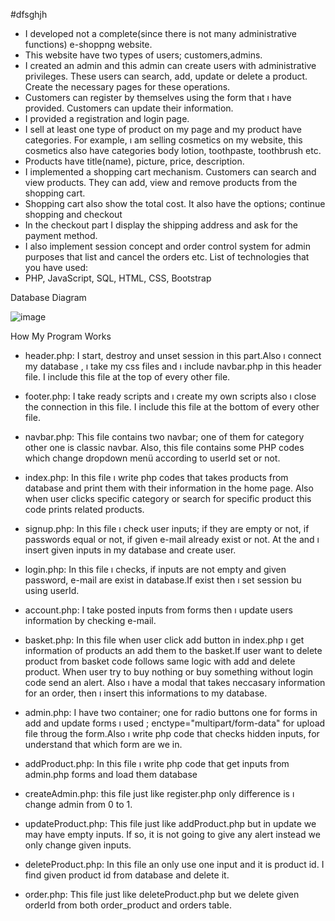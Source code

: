 #dfsghjh

-	I developed not a complete(since there is not many administrative functions) e-shoppng website.
-	This website have two types of users; customers,admins.
-	I created an admin and this admin can create users with administrative privileges. These users can search, add, update or delete a product. Create the necessary pages for these operations.
-	Customers can register by themselves using the form that ı have provided. Customers can update their information.
-	I provided a registration and login page.
-	I sell at least one type of product on my page and my product have categories. For example, ı am selling cosmetics on my website, this cosmetics  also have categories body lotion, toothpaste, toothbrush etc.
-	Products have title(name), picture, price, description.
-	I implemented a shopping cart mechanism. Customers can search and view products. They can add, view and remove products from the shopping cart.
-	Shopping cart also show the total cost. It also have the options; continue shopping and checkout
-	In the checkout part I display the shipping address and ask for the payment method.
-	I also implement session concept and order control system for admin purposes that list and cancel the orders etc.
List of technologies that you have used:
-	PHP, JavaScript, SQL, HTML, CSS, Bootstrap


Database Diagram

![image](https://drive.google.com/uc?export=view&id=1HoBf0V3jxMFwx8GUeQhKJLiYlhyp_Muc)






How My Program Works
-	header.php: I start, destroy and unset session in this part.Also ı connect my database , ı take my css files and ı include navbar.php in this header file. I include this file at the top of every other file.

-	footer.php: I take ready scripts and ı create my own scripts also ı close the connection in this file. I include this file at the bottom of every other file.


-	navbar.php: This file contains two navbar; one of them for category other one is classic navbar. Also, this file contains some PHP codes which change dropdown menü according to userId set or not.

-	index.php: In this file ı write php codes that takes products from database and print them with their information in the home page. Also when user clicks specific category or search for specific product this code prints related products. 


-	signup.php: In this file ı check user inputs; if they are empty or not, if passwords equal or not, if given e-mail already exist or not. At the and ı insert given inputs in my database and create user.

-	login.php: In this file ı checks, if inputs are not empty and given password, e-mail are exist in database.If exist then ı set session bu using userId.


-	account.php: I take posted inputs from forms then ı update users information by checking e-mail.

-	basket.php: In this file when user click add button in index.php ı get information of products an add them to the basket.If user want to delete product from basket code follows same logic with add and delete product.
When user try to buy nothing or buy something without login code send an alert. Also ı have a modal that takes neccasary information for an order, then ı insert this informations to my database. 

-	admin.php: I have two container; one for radio buttons one for forms in add and update forms ı used ;
enctype="multipart/form-data"
for upload file throug the form.Also ı write php code that checks hidden inputs, for understand that which form are we in.

-	addProduct.php: In this file ı write php code that get inputs from admin.php forms and load them database

-	createAdmin.php: this file just like register.php only difference is ı change
admin from 0 to 1.

-	updateProduct.php: This file just like addProduct.php but in update we may have empty inputs. If so, it is not going to give any alert instead we only change given inputs.

-	deleteProduct.php: In this file an only use one input and it is product id. I find given product id from database and delete it. 


-	order.php: This file just like deleteProduct.php but we delete given orderId from both order_product and orders table.

